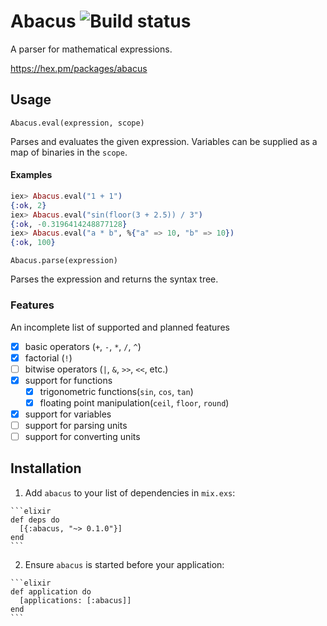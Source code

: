 # Abacus ![Build status](https://travis-ci.org/narrowtux/abacus.svg)

A parser for mathematical expressions.

https://hex.pm/packages/abacus

## Usage

`Abacus.eval(expression, scope)`

Parses and evaluates the given expression. Variables can be supplied as a map of
binaries in the `scope`.

#### Examples

```elixir
iex> Abacus.eval("1 + 1")
{:ok, 2}
iex> Abacus.eval("sin(floor(3 + 2.5)) / 3")
{:ok, -0.3196414248877128}
iex> Abacus.eval("a * b", %{"a" => 10, "b" => 10})
{:ok, 100}
```

`Abacus.parse(expression)`

Parses the expression and returns the syntax tree.

### Features

An incomplete list of supported and planned features

 - [x] basic operators (`+`, `-`, `*`, `/`, `^`)
 - [x] factorial (`!`)
 - [ ] bitwise operators (`|`, `&`, `>>`, `<<`, etc.)
 - [x] support for functions
   - [x] trigonometric functions(`sin`, `cos`, `tan`)
   - [x] floating point manipulation(`ceil`, `floor`, `round`)
 - [x] support for variables
 - [ ] support for parsing units
 - [ ] support for converting units

## Installation

  1. Add `abacus` to your list of dependencies in `mix.exs`:

    ```elixir
    def deps do
      [{:abacus, "~> 0.1.0"}]
    end
    ```

  2. Ensure `abacus` is started before your application:

    ```elixir
    def application do
      [applications: [:abacus]]
    end
    ```
